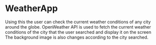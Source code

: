 # WeatherApp
Using this the user can check the current weather conditions of any city around the globe. 
OpenWeather API is used to fetch the current weather conditions of the city that the user searched and display it on the screen
The background image is also changes according to the city searched.
